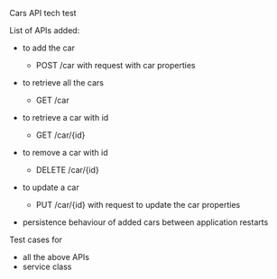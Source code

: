 Cars API tech test

List of APIs added:

- to add the car
  - POST /car with request with car properties
- to retrieve all the cars
  - GET /car
- to retrieve a car with id
  - GET /car/{id}
- to remove a car with id
  - DELETE /car/{id}
- to update a car
  - PUT /car/{id} with request to update the car properties

- persistence behaviour of added cars between application restarts

Test cases for
 - all the above APIs
 - service class